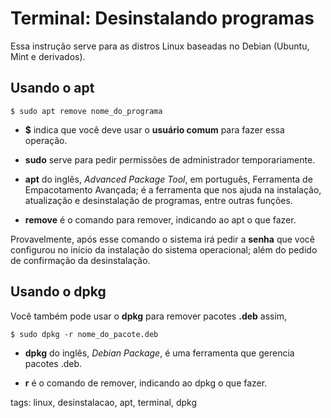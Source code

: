 # Terminal: Desinstalando programas


Essa instrução serve para as distros Linux baseadas no Debian (Ubuntu, Mint e derivados).

## Usando o apt

```
$ sudo apt remove nome_do_programa
```

- **$** indica que você deve usar o **usuário comum** para fazer essa operação.

- **sudo** serve para pedir permissões de administrador temporariamente.

- **apt** do inglês, *Advanced Package Tool*, em português, Ferramenta de Empacotamento Avançada; é a ferramenta que nos ajuda na instalação, atualização e desinstalação de programas, entre outras funções.

- **remove** é o comando para remover, indicando ao apt o que fazer.

Provavelmente, após esse comando o sistema irá pedir a **senha** que você configurou no início da instalação do sistema operacional; além do pedido de confirmação da desinstalação.

## Usando o dpkg

Você também pode usar o **dpkg** para remover pacotes **.deb** assim,

```
$ sudo dpkg -r nome_do_pacote.deb
```

- **dpkg** do inglês, *Debian Package*, é uma ferramenta que gerencia pacotes .deb.

- **r** é o comando de remover, indicando ao dpkg o que fazer.

tags: linux, desinstalacao, apt, terminal, dpkg
